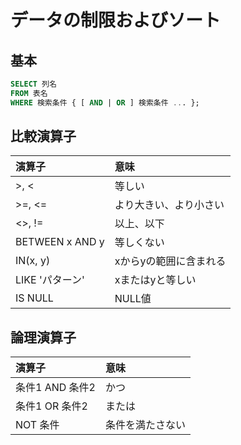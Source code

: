 # データの制限およびソート

## 基本
```SQL
SELECT 列名
FROM 表名
WHERE 検索条件 { [ AND | OR ] 検索条件 ... };
```

## 比較演算子
| 演算子          | 意味                   |
|:----------------|:-----------------------|
| >, <            | 等しい                 |
| >=, <=          | より大きい、より小さい |
| <>, !=          | 以上、以下             |
| BETWEEN x AND y | 等しくない             |
| IN(x, y)        | xからyの範囲に含まれる |
| LIKE 'パターン' | xまたはyと等しい       |
| IS NULL         | NULL値                 |

## 論理演算子
| 演算子          | 意味             |
|:----------------|:---------------- |
| 条件1 AND 条件2 | かつ             |
| 条件1 OR 条件2  | または           |
| NOT 条件        | 条件を満たさない |
